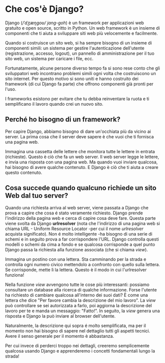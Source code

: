 # Che cos'è Django?

Django (*/ˈdʒæŋɡoʊ/ jang-goh*) è un framework per applicazioni web gratuito e open source, scritto in Python. Un web framework è un insieme di componenti che ti aiuta a sviluppare siti web più velocemente e facilmente.

Quando si costruisce un sito web, si ha sempre bisogno di un insieme di componenti simili: un sistema per gestire l'autenticazione dell'utente (registrazione, accesso, logout), un pannello di amministrazione per il tuo sito web, un sistema per caricare i file, ecc.

Fortunatamente, alcune persone diverso tempo fa si sono rese conto che gli sviluppatori web incontrano problemi simili ogni volta che costruiscono un sito internet. Per questo motivo si sono uniti e hanno costruito dei framework (di cui Django fa parte) che offrono componenti già pronti per l'uso.

I frameworks esistono per evitare che tu debba reinventare la ruota e ti semplificano il lavoro quando crei un nuovo sito.

## Perché ho bisogno di un framework?

Per capire Django, abbiamo bisogno di dare un'occhiata più da vicino ai server. La prima cosa che il server deve sapere è che vuoi che ti fornisca una pagina web.

Immagina una cassetta delle lettere che monitora tutte le lettere in entrata (richieste). Questo è ciò che fa un web server. Il web server legge le lettere, e invia una risposta con una pagina web. Ma quando vuoi inviare qualcosa, hai bisogno di avere qualche contenuto. E Django è ciò che ti aiuta a creare questo contenuto.

## Cosa succede quando qualcuno richiede un sito Web dal tuo server?

Quando una richiesta arriva al web server, viene passata a Django che prova a capire che cosa é stato veramente richiesto. Django prende l'indirizzo della pagina web e cerca di capire cosa deve fare. Questa parte viene svolta da Django **urlresolver** (nota che l'indirizzo di una pagina web si chiama URL - Uniform Resource Locator -per cui il nome *urlresolver* acquista significato). Non é molto intelligente -ha bisogno di una serie di schemi e in seguito prova a far corrispondere l'URL. Django controlla questi modelli o schemi da cima a fondo e se qualcosa corrisponde a quel punto Django passa la richiesta alla funzione associata (che si chiama *view*).

Immagina un postino con una lettera. Sta camminando per la strada e controlla ogni numero civico mettendolo a confronto con quello sulla lettera. Se corrisponde, mette lì la lettera. Questo è il modo in cui l'urlresolver funziona!

Nella funzione *view* avvengono tutte le cose più interessanti: possiamo consultare un database alla ricerca di qualche informazione. Forse l'utente ha richiesto di cambiare qualcosa all'interno dei suoi dati? È come una lettera che dice "Per favore cambia la descrizione del mio lavoro". La *view* può controllare se sei autorizzata a farlo, poi aggiorna la descrizione del lavoro per te e manda un messaggio: "Fatto!". In seguito, la *view* genera una risposta e Django la può inviare al browser dell'utente.

Naturalmente, la descrizione qui sopra é molto semplificata, ma per il momento non hai bisogno di sapere nel dettaglio tutti gli aspetti tecnici. Avere il senso generale per il momento è abbastanza.

Per cui invece di perderci troppo nei dettagli, creeremo semplicemente qualcosa usando Django e apprenderemo i concetti fondamentali lungo la strada!
